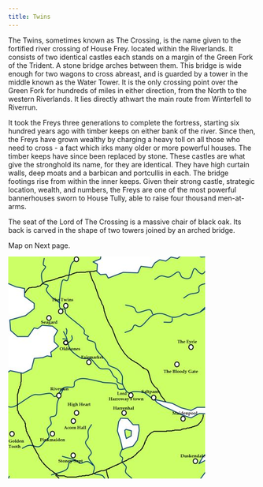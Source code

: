 ```yaml
---
title: Twins
---
```


The Twins, sometimes known as The Crossing, is the name given to the fortified river crossing of House Frey. located within the Riverlands. It consists of two identical castles each stands on a margin of the Green Fork of the Trident. A stone bridge arches between them. This bridge is wide enough for two wagons to cross abreast, and is guarded by a tower in the middle known as the Water Tower. It is the only crossing point over the Green Fork for hundreds of miles in either direction, from the North to the western Riverlands. It lies directly athwart the main route from Winterfell to Riverrun.

It took the Freys three generations to complete the fortress, starting six hundred years ago with timber keeps on either bank of the river. Since then, the Freys have grown wealthy by charging a heavy toll on all those who need to cross - a fact which irks many older or more powerful houses. The timber keeps have since been replaced by stone. These castles are what give the stronghold its name, for they are identical. They have high curtain walls, deep moats and a barbican and portcullis in each. The bridge footings rise from within the inner keeps. Given their strong castle, strategic location, wealth, and numbers, the Freys are one of the most powerful bannerhouses sworn to House Tully, able to raise four thousand men-at-arms.

The seat of the Lord of The Crossing is a massive chair of black oak. Its back is carved in the shape of two towers joined by an arched bridge.

Map on Next page.

![Image](images/000007.jpg)


